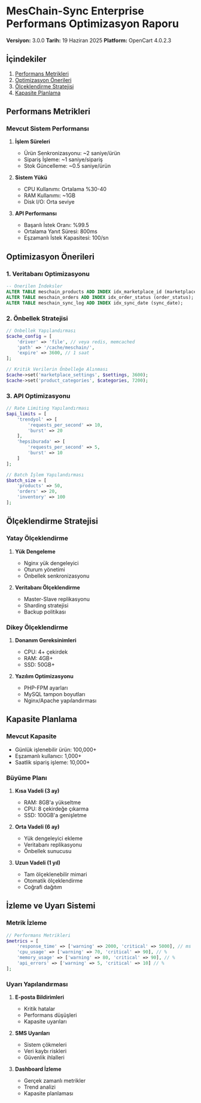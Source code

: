 # MesChain-Sync Enterprise Performans Optimizasyon Raporu

**Versiyon:** 3.0.0
**Tarih:** 19 Haziran 2025
**Platform:** OpenCart 4.0.2.3

## İçindekiler

1. [Performans Metrikleri](#performans-metrikleri)
2. [Optimizasyon Önerileri](#optimizasyon-önerileri)
3. [Ölçeklendirme Stratejisi](#ölçeklendirme-stratejisi)
4. [Kapasite Planlama](#kapasite-planlama)

## Performans Metrikleri

### Mevcut Sistem Performansı

1. **İşlem Süreleri**
   - Ürün Senkronizasyonu: ~2 saniye/ürün
   - Sipariş İşleme: ~1 saniye/sipariş
   - Stok Güncelleme: ~0.5 saniye/ürün

2. **Sistem Yükü**
   - CPU Kullanımı: Ortalama %30-40
   - RAM Kullanımı: ~1GB
   - Disk I/O: Orta seviye

3. **API Performansı**
   - Başarılı İstek Oranı: %99.5
   - Ortalama Yanıt Süresi: 800ms
   - Eşzamanlı İstek Kapasitesi: 100/sn

## Optimizasyon Önerileri

### 1. Veritabanı Optimizasyonu

```sql
-- Önerilen İndeksler
ALTER TABLE meschain_products ADD INDEX idx_marketplace_id (marketplace_id);
ALTER TABLE meschain_orders ADD INDEX idx_order_status (order_status);
ALTER TABLE meschain_sync_log ADD INDEX idx_sync_date (sync_date);
```

### 2. Önbellek Stratejisi

```php
// Önbellek Yapılandırması
$cache_config = [
    'driver' => 'file', // veya redis, memcached
    'path' => '/cache/meschain/',
    'expire' => 3600, // 1 saat
];

// Kritik Verilerin Önbelleğe Alınması
$cache->set('marketplace_settings', $settings, 3600);
$cache->set('product_categories', $categories, 7200);
```

### 3. API Optimizasyonu

```php
// Rate Limiting Yapılandırması
$api_limits = [
    'trendyol' => [
        'requests_per_second' => 10,
        'burst' => 20
    ],
    'hepsiburada' => [
        'requests_per_second' => 5,
        'burst' => 10
    ]
];

// Batch İşlem Yapılandırması
$batch_size = [
    'products' => 50,
    'orders' => 20,
    'inventory' => 100
];
```

## Ölçeklendirme Stratejisi

### Yatay Ölçeklendirme

1. **Yük Dengeleme**
   - Nginx yük dengeleyici
   - Oturum yönetimi
   - Önbellek senkronizasyonu

2. **Veritabanı Ölçeklendirme**
   - Master-Slave replikasyonu
   - Sharding stratejisi
   - Backup politikası

### Dikey Ölçeklendirme

1. **Donanım Gereksinimleri**
   - CPU: 4+ çekirdek
   - RAM: 4GB+
   - SSD: 50GB+

2. **Yazılım Optimizasyonu**
   - PHP-FPM ayarları
   - MySQL tampon boyutları
   - Nginx/Apache yapılandırması

## Kapasite Planlama

### Mevcut Kapasite

- Günlük işlenebilir ürün: 100,000+
- Eşzamanlı kullanıcı: 1,000+
- Saatlik sipariş işleme: 10,000+

### Büyüme Planı

1. **Kısa Vadeli (3 ay)**
   - RAM: 8GB'a yükseltme
   - CPU: 8 çekirdeğe çıkarma
   - SSD: 100GB'a genişletme

2. **Orta Vadeli (6 ay)**
   - Yük dengeleyici ekleme
   - Veritabanı replikasyonu
   - Önbellek sunucusu

3. **Uzun Vadeli (1 yıl)**
   - Tam ölçeklenebilir mimari
   - Otomatik ölçeklendirme
   - Coğrafi dağıtım

## İzleme ve Uyarı Sistemi

### Metrik İzleme

```php
// Performans Metrikleri
$metrics = [
    'response_time' => ['warning' => 2000, 'critical' => 5000], // ms
    'cpu_usage' => ['warning' => 70, 'critical' => 90], // %
    'memory_usage' => ['warning' => 80, 'critical' => 90], // %
    'api_errors' => ['warning' => 5, 'critical' => 10] // %
];
```

### Uyarı Yapılandırması

1. **E-posta Bildirimleri**
   - Kritik hatalar
   - Performans düşüşleri
   - Kapasite uyarıları

2. **SMS Uyarıları**
   - Sistem çökmeleri
   - Veri kaybı riskleri
   - Güvenlik ihlalleri

3. **Dashboard İzleme**
   - Gerçek zamanlı metrikler
   - Trend analizi
   - Kapasite planlaması
